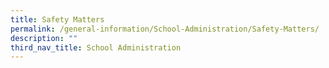 ```yaml
---
title: Safety Matters
permalink: /general-information/School-Administration/Safety-Matters/
description: ""
third_nav_title: School Administration
---
```

